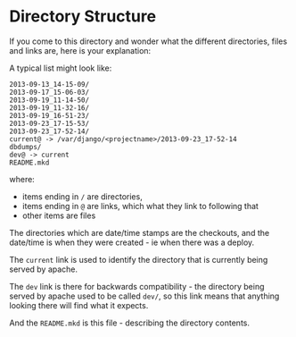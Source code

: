 Directory Structure
===================

If you come to this directory and wonder what the different directories,
files and links are, here is your explanation:

A typical list might look like:

    2013-09-13_14-15-09/
    2013-09-17_15-06-03/
    2013-09-19_11-14-50/
    2013-09-19_11-32-16/
    2013-09-19_16-51-23/
    2013-09-23_17-15-53/
    2013-09-23_17-52-14/
    current@ -> /var/django/<projectname>/2013-09-23_17-52-14
    dbdumps/
    dev@ -> current
    README.mkd

where:

- items ending in `/` are directories,
- items ending in `@` are links, which what they link to following that
- other items are files

The directories which are date/time stamps are the checkouts, and the date/time
is when they were created - ie when there was a deploy.

The `current` link is used to identify the directory that is currently being
served by apache.

The `dev` link is there for backwards compatibility - the directory being served
by apache used to be called `dev/`, so this link means that anything looking
there will find what it expects.

And the `README.mkd` is this file - describing the directory contents.
